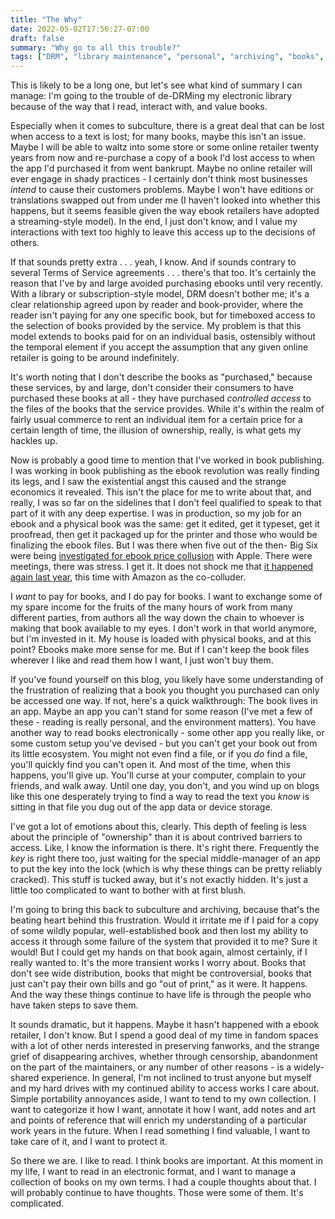 ```yaml
---
title: "The Why"
date: 2022-05-02T17:56:27-07:00
draft: false
summary: "Why go to all this trouble?"
tags: ["DRM", "library maintenance", "personal", "archiving", "books", "ebooks", "access", "apps", "reading"]
---
```


This is likely to be a long one, but let's see what kind of summary I can manage: I'm going to the trouble of de-DRMing my electronic library because of the way that I read, interact with, and value books.

Especially when it comes to subculture, there is a great deal that can be lost when access to a text is lost; for many books, maybe this isn't an issue. Maybe I will be able to waltz into some store or some online retailer twenty years from now and re-purchase a copy of a book I'd lost access to when the app I'd purchased it from went bankrupt. Maybe no online retailer will ever engage in shady practices - I certainly don't think most businesses *intend* to cause their customers problems. Maybe I won't have editions or translations swapped out from under me (I haven't looked into whether this happens, but it seems feasible given the way ebook retailers have adopted a streaming-style model). In the end, I just don't know, and I value my interactions with text too highly to leave this access up to the decisions of others.

If that sounds pretty extra . . . yeah, I know. And if sounds contrary to several Terms of Service agreements . . . there's that too. It's certainly the reason that I've by and large avoided purchasing ebooks until very recently. With a library or subscription-style model, DRM doesn't bother me; it's a clear relationship agreed upon by reader and book-provider, where the reader isn't paying for any one specific book, but for timeboxed access to the selection of books provided by the service. My problem is that this model  extends to books paid for on an individual basis, ostensibly without the temporal element if you accept the assumption that any given online retailer is going to be around indefinitely. 

It's worth noting that I don't describe the books as "purchased," because these services, by and large, don't consider their consumers to have purchased these books at all - they have purchased *controlled access* to the files of the books that the service provides. While it's within the realm of fairly usual commerce to rent an individual item for a certain price for a certain length of time, the illusion of ownership, really, is what gets my hackles up.

Now is probably a good time to mention that I've worked in book publishing. I was working in book publishing as the ebook revolution was really finding its legs, and I saw the existential angst this caused and the strange economics it revealed. This isn't the place for me to write about that, and really, I was so far on the sidelines that I don't feel qualified to speak to that part of it with any deep expertise. I was in production, so my job for an ebook and a physical book was the same: get it edited, get it typeset, get it proofread, then get it packaged up for the printer and those who would be finalizing the ebook files. But I was there when five out of the then- Big Six were being [investigated for ebook price collusion](https://slate.com/technology/2012/03/apple-book-publishers-accused-of-price-collusion-on-e-books.html) with Apple. There were meetings, there was stress. I get it. It does not shock me that [it happened again last year](https://thehill.com/policy/technology/534364-amazon-hit-with-class-action-lawsuit-alleging-e-book-price-fixing/), this time with Amazon as the co-colluder.

I *want* to pay for books, and I do pay for books. I want to exchange some of my spare income for the fruits of the many hours of work from many different parties, from authors all the way down the chain to whoever is making that book available to my eyes. I don't work in that world anymore, but I'm invested in it. My house is loaded with physical books, and at this point? Ebooks make more sense for me. But if I can't keep the book files wherever I like and read them how I want, I just won't buy them.

If you've found yourself on this blog, you likely have some understanding of the frustration of realizing that a book you thought you purchased can only be accessed one way. If not, here's a quick walkthrough: The book lives in an app. Maybe an app you can't stand for some reason (I've met a few of these - reading is really personal, and the environment matters). You have another way to read books electronically - some other app you really like, or some custom setup you've devised - but you can't get your book out from its little ecosystem. You might not even find a file, or if you *do* find a file, you'll quickly find you can't open it. And most of the time, when this happens, you'll give up. You'll curse at your computer, complain to your friends, and walk away. Until one day, you don't, and you wind up on blogs like this one desperately trying to find a way to read the text you *know* is sitting in that file you dug out of the app data or device storage.

I've got a lot of emotions about this, clearly. This depth of feeling is less about the principle of "ownership" than it is about contrived barriers to access. Like, I know the information is there. It's right there. Frequently the *key* is right there too, just waiting for the special middle-manager of an app to put the key into the lock (which is why these things can be pretty reliably cracked). This stuff is tucked away, but it's not exactly hidden. It's just a little too complicated to want to bother with at first blush.

I'm going to bring this back to subculture and archiving, because that's the beating heart behind this frustration. Would it irritate me if I paid for a copy of some wildly popular, well-established book and then lost my ability to access it through some failure of the system that provided it to me? Sure it would! But I could get my hands on that book again, almost certainly, if I really wanted to. It's the more transient works I worry about. Books that don't see wide distribution, books that might be controversial, books that just can't pay their own bills and go "out of print," as it were. It happens. And the way these things continue to have life is through the people who have taken steps to save them.

It sounds dramatic, but it happens. Maybe it hasn't happened with a ebook retailer, I don't know. But I spend a good deal of my time in fandom spaces with a lot of other nerds interested in preserving fanworks, and the strange grief of disappearing archives, whether through censorship, abandonment on the part of the maintainers, or any number of other reasons - is a widely-shared experience. In general, I'm not inclined to trust anyone but myself and my hard drives with my continued ability to access works I care about. Simple portability annoyances aside, I want to tend to my own collection. I want to categorize it how I want, annotate it how I want, add notes and art and points of reference that will enrich my understanding of a particular work years in the future. When I read something I find valuable, I want to take care of it, and I want to protect it.

So there we are. I like to read. I think books are important. At this moment in my life, I want to read in an electronic format, and I want to manage a collection of books on my own terms. I had a couple thoughts about that. I will probably continue to have thoughts. Those were some of them. It's complicated.
